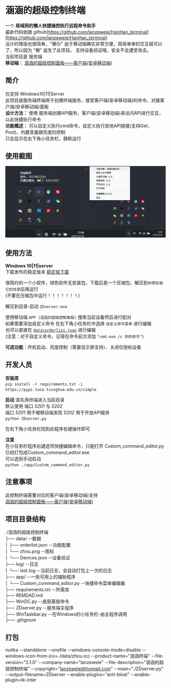# 涵涵的超级控制终端   
一个 **局域网的懒人快捷操控执行远程命令助手**    
最新代码依据 github[https://github.com/lanzeweie/HanHan_terminal](https://github.com/lanzeweie/HanHan_terminal)         
设计的理由也很简单，"懒😊"
由于移动端确实非常方便，简简单单的交互就可以了，所以因为 "懒" 诞生了此项目。 支持设备验证哦，安全不会遭受攻击。    
当前项目是 服务端   
**移动端：**  [涵涵的超级控制面板——客户端(安卓移动端)](https://github.com/lanzeweie/HanHan)    

## 简介
仅支持 Windows10|11|Server   
此项目是服务端终端用于创建终端服务，接受客户端(安卓移动端)的命令，对接客户端(安卓移动端)面板  
**设计方法：** 使用 服务端创建API服务，客户端(安卓移动端)来访问API进行交互，以此快捷执行命令   
**功能概述：** 可以自定义执行cmd命令，自定义执行其他API链接(支持Get、Post)，内置音量跟亮度的控制    
只会显示在右下角小任务栏，静默运行  

## 使用截图
![运行界面](./png/1.png)

## 使用方法 
**Windows 10|11|server**  
下载发布的稳定版本  [稳定版下载](https://github.com/lanzeweie/HanHan_terminal/releases/latest)   

很简约的一个小软件，绿色软件无安装包，下载后是一个压缩包，解压到`你想存放它的目录`后再运行  
(不要在压缩包中运行！！！！！！！)     

解压到目录-启动 `ZDserver.exe`    

使用移动端 `APP (涵涵的超级控制面板)` 搜索当前设备然后进行配对  
如果需要添加自定义命令 在右下角小任务栏中选择   `自定义命令菜单` 进行编辑  
也可以直接在  [`data\orderlist.json`](./data/orderlist.json)  进行编辑   
(注意：对于自定义命令，记得在命令前方添加 `"cmd.exe /c 你的命令"`) 
 
 **可选功能**：开机启动、亮度控制（需要显示屏支持）、关闭仅授权设备  

## 开发人员
**安装库**    
`pip install -r requirements.txt -i https://pypi.tuna.tsinghua.edu.cn/simple`

**启动**      请先用终端进入当前目录   
默认使用 端口 _5201_ 与 _5202_   
端口 _5201_ 用于被移动端发现  _5202_ 用于开放API服务  
`python ZDserver.py`  

在右下角小任务栏找到此程序右键操作即可  

**注意**    
在小任务栏程序右键选项快捷编辑命令，只能打开 Custom_command_editor.py已经打包成Custom_command_editor.exe   
可以选则手动启动   
`python ./app/Custom_command_editor.py`     

## 注意事项      
此控制终端需要对应的客户端(安卓移动端)支持  
[涵涵的超级控制面板——客户端(安卓移动端)](https://github.com/lanzeweie/HanHan)   

 
## 项目目录结构
./涵涵的超级控制终端    
├── data/                 --数据    
│   ├── orderlist.json    --功能配置     
│   └── zhou.png          --图标  
│   └── Devices.json      --设备验证    
├── log/                  --日志    
│   └── last.log          --当前日志，会自动打包上一次的日志     
├── app/                  --一些可用上的辅助程序         
│   └── Custom_command_editor.py          --快捷命令菜单编辑器      
├── requirements.txt      --所需库      
├── REMDAD.md     
├── WinDC.py              --底层基层命令    
├── ZDserver.py           --服务端主程序          
├── WinTaskbar.py         --在Windows的小任务栏-由主程序调用    
├── .gitignore   



## 打包
nuitka --standalone --onefile --windows-console-mode=disable --windows-icon-from-ico=./data/zhou.ico --product-name="涵涵终端" --file-version="2.1.0" --company-name="lanzeweie" --file-description="涵涵的超级控制终端" --copyright="lanzeweie@foxmail.com" --main="./ZDserver.py" --output-filename=ZDserver --enable-plugins="anti-bloat" --enable-plugin=tk-inter
